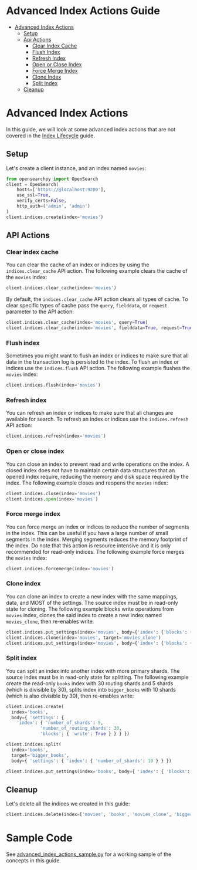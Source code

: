 # Advanced Index Actions Guide
- [Advanced Index Actions](#advanced-index-actions)
  - [Setup](#setup)
  - [Api Actions](#api-actions)
    - [Clear Index Cache](#clear-index-cache)
    - [Flush Index](#flush-index)
    - [Refresh Index](#refresh-index)
    - [Open or Close Index](#open-or-close-index)
    - [Force Merge Index](#force-merge-index)
    - [Clone Index](#clone-index)
    - [Split Index](#split-index)
  - [Cleanup](#cleanup)


# Advanced Index Actions
In this guide, we will look at some advanced index actions that are not covered in the [Index Lifecycle](index_lifecycle.md) guide.

## Setup
Let's create a client instance, and an index named `movies`:

```python
from opensearchpy import OpenSearch
client = OpenSearch(
    hosts=['https://@localhost:9200'],
    use_ssl=True,
    verify_certs=False,
    http_auth=('admin', 'admin')
)
client.indices.create(index='movies')
```

## API Actions
### Clear index cache
You can clear the cache of an index or indices by using the `indices.clear_cache` API action. The following example clears the cache of the `movies` index:

```python
client.indices.clear_cache(index='movies')
```

By default, the `indices.clear_cache` API action clears all types of cache. To clear specific types of cache pass the `query`, `fielddata`, or `request` parameter to the API action:

```python
client.indices.clear_cache(index='movies', query=True)
client.indices.clear_cache(index='movies', fielddata=True, request=True)
```

### Flush index
Sometimes you might want to flush an index or indices to make sure that all data in the transaction log is persisted to the index. To flush an index or indices use the `indices.flush` API action. The following example flushes the `movies` index:

```python
client.indices.flush(index='movies')
```

### Refresh index
You can refresh an index or indices to make sure that all changes are available for search. To refresh an index or indices use the `indices.refresh` API action:

```python
client.indices.refresh(index='movies')
```

### Open or close index
You can close an index to prevent read and write operations on the index. A closed index does not have to maintain certain data structures that an opened index require, reducing the memory and disk space required by the index. The following example closes and reopens the `movies` index:

```python
client.indices.close(index='movies')
client.indices.open(index='movies')
```

### Force merge index
You can force merge an index or indices to reduce the number of segments in the index. This can be useful if you have a large number of small segments in the index. Merging segments reduces the memory footprint of the index. Do note that this action is resource intensive and it is only recommended for read-only indices. The following example force merges the `movies` index:

```python
client.indices.forcemerge(index='movies')
```

### Clone index
You can clone an index to create a new index with the same mappings, data, and MOST of the settings. The source index must be in read-only state for cloning. The following example blocks write operations from `movies` index, clones the said index to create a new index named `movies_clone`, then re-enables write:

```python
client.indices.put_settings(index='movies', body={'index': {'blocks': {'write': True}}})
client.indices.clone(index='movies', target='movies_clone')
client.indices.put_settings(index='movies', body={'index': {'blocks': {'write': False}}})
```

### Split index
You can split an index into another index with more primary shards. The source index must be in read-only state for splitting. The following example create the read-only `books` index with 30 routing shards and 5 shards (which is divisible by 30), splits index into `bigger_books` with 10 shards (which is also divisible by 30), then re-enables write:

```python
client.indices.create(
  index='books',
  body={ 'settings': {
    'index': { 'number_of_shards': 5,
             'number_of_routing_shards': 30,
             'blocks': { 'write': True } } } })

client.indices.split(
  index='books',
  target='bigger_books',
  body={ 'settings': { 'index': { 'number_of_shards': 10 } } })

client.indices.put_settings(index='books', body={ 'index': { 'blocks': { 'write': False } } })
```

## Cleanup

Let's delete all the indices we created in this guide:

```python
client.indices.delete(index=['movies', 'books', 'movies_clone', 'bigger_books'])
```

# Sample Code
See [advanced_index_actions_sample.py](/samples/advanced_index_actions/advanced_index_actions_sample.py) for a working sample of the concepts in this guide.